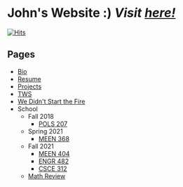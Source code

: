 # John's Website :) ***Visit [here!](https://xdwightsbeetsx.github.io/)***

[![Hits](https://hits.seeyoufarm.com/api/count/incr/badge.svg?url=https%3A%2F%2Fxdwightsbeetsx.github.io&count_bg=%233D8CC8&title_bg=%23555555&icon=&icon_color=%23E7E7E7&title=site+hits&edge_flat=false)](https://hits.seeyoufarm.com)

## Pages

- [Bio](https://xdwightsbeetsx.github.io/index.html)
- [Resume](https://xdwightsbeetsx.github.io/content/resume.html)
- [Projects](https://xdwightsbeetsx.github.io/content/dev.html)
- [TWS](https://xdwightsbeetsx.github.io/content/tws.html)
- [We Didn't Start the Fire](https://xdwightsbeetsx.github.io/content/fire.html)
- School
  - Fall 2018
    - [POLS 207](https://xdwightsbeetsx.github.io/content/school/pols207.html)
  - Spring 2021
    - [MEEN 368](https://xdwightsbeetsx.github.io/content/school/meen368.html)
  - Fall 2021
    - [MEEN 404](https://xdwightsbeetsx.github.io/content/school/meen404.html)
    - [ENGR 482](https://xdwightsbeetsx.github.io/content/school/engr482.html)
    - [CSCE 312](https://xdwightsbeetsx.github.io/content/school/csce312.html)
  - [Math Review](https://xdwightsbeetsx.github.io/content/school/math-review.html)
